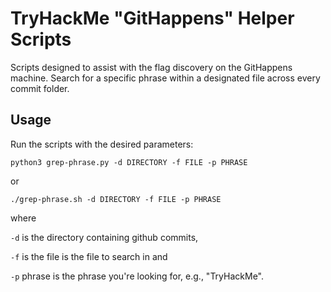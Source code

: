 # TryHackMe "GitHappens" Helper Scripts

Scripts designed to assist with the flag discovery on the GitHappens machine. Search for a specific phrase within a designated file across every commit folder. 

## Usage

Run the scripts with the desired parameters:

`python3 grep-phrase.py -d DIRECTORY -f FILE -p PHRASE`

or

`./grep-phrase.sh -d DIRECTORY -f FILE -p PHRASE`

where 

`-d` is the directory containing github commits, 

`-f` is the file is the file to search in and 

`-p` phrase is the phrase you're looking for, e.g., "TryHackMe".
